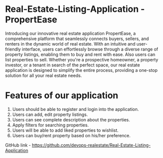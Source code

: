 # Real-Estate-Listing-Application - PropertEase


Introducing our innovative real estate application PropertEase, a comprehensive platform that seamlessly connects buyers, sellers, and renters in the dynamic world of real estate. With an intuitive and user-friendly interface, users can effortlessly browse through a diverse range of property listings, enabling them to buy and rent with ease. Also users can list properties to sell. Whether you're a prospective homeowner, a property investor, or a tenant in search of the perfect space, our real estate application is designed to simplify the entire process, providing a one-stop solution for all your real estate needs.


# Features of our application 

1. Users should be able to register and login into the application.
2. Users can add, edit property listings.
3. Users can see complete description about the properties.
4. Apply filters for searching properties.
5. Users will be able to add liked properties to wishlist.
6. Users can buy/rent property based on his/her preference.



GitHub link - https://github.com/devops-realestate/Real-Estate-Listing-Application
